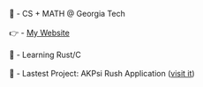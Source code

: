 🧠 - CS + MATH @ Georgia Tech
<br></br>
👉 - <a href="http://ashwinmudaliar.com" target="_blank"> My Website </a>
<br></br>
🌱 - Learning Rust/C
<br></br>
🌱 - Lastest Project: AKPsi Rush Application (<a href="https://rush-app-2024.web.app/" target="_blank" >visit it</a>)
